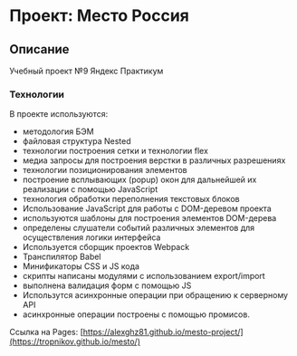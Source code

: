 # Проект: Место Россия

## Описание
Учебный проект №9 Яндекс Практикум

### Технологии
В проекте используются:
* методология БЭМ
* файловая структура Nested
* технологии построения сетки и технологии flex
* медиа запросы для построения верстки в различных разрешениях
* технологии позиционирования элементов
* построение всплывающих (popup) окон для дальнейшей их реализации с помощью JavaScript
* технология обработки переполнения текстовых блоков
* Использование JavaScript для работы с DOM-деревом проекта
* используются шаблоны для построения элементов DOM-дерева
* определены слушатели событий различных элементов для осуществления логики интерфейса
* Используется сборщик проектов Webpack
* Транспилятор Babel
* Минификаторы CSS и JS кода
* скрипты написаны модулями с использованием export/import
* выполнена валидация форм с помощью JS
* Использутся асинхронные операции при обращению к серверному API
* асинхронные операции построены с помощью промисов. 

Ссылка на Pages: [https://alexghz81.github.io/mesto-project/](https://tropnikov.github.io/mesto/)

